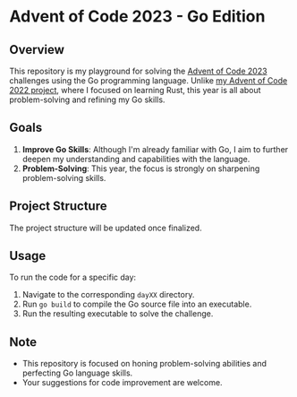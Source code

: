 # Advent of Code 2023 - Go Edition

## Overview

This repository is my playground for solving the [Advent of Code 2023](https://adventofcode.com/2023) challenges using the Go programming language. 
Unlike [my Advent of Code 2022 project](https://github.com/philippdrebes/AdventOfCode2022), where I focused on learning Rust, this year is all about problem-solving and refining my Go skills.

## Goals

1. **Improve Go Skills**: Although I'm already familiar with Go, I aim to further deepen my understanding and capabilities with the language.
2. **Problem-Solving**: This year, the focus is strongly on sharpening problem-solving skills.

## Project Structure

The project structure will be updated once finalized.

## Usage

To run the code for a specific day:

1. Navigate to the corresponding `dayXX` directory.
2. Run `go build` to compile the Go source file into an executable.
3. Run the resulting executable to solve the challenge.

## Note

- This repository is focused on honing problem-solving abilities and perfecting Go language skills.
- Your suggestions for code improvement are welcome.

